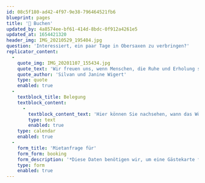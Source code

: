```yaml
---
id: 08c5f180-ad42-4f97-9e38-796464521fb6
blueprint: pages
title: '📆 Buchen'
updated_by: 4a8574ee-bf61-414d-8bdc-0f912a4261e5
updated_at: 1654421320
header_img: IMG_20210529_195404.jpg
question: 'Interessiert, ein paar Tage in Obersaxen zu verbringen?'
replicator_content:
  -
    quote_img: IMG_20201107_155434.jpg
    quote_text: 'Wir freuen uns, wenn Menschen, die Ruhe und Erholung suchen, unser Ferien-Wöhnigli ebenfalls nutzen können.'
    quote_author: 'Silvan und Janine Wigert'
    type: quote
    enabled: true
  -
    textblock_title: Belegung
    textblock_content:
      -
        textblock_content_text: 'Hier können Sie nachsehen, wann das Wönigli bereits besetzt ist und wann nicht.'
        type: text
        enabled: true
    type: calendar
    enabled: true
  -
    form_title: 'Mietanfrage für'
    form_form: booking
    form_description: '*Diese Daten benötigen wir, um eine Gästekarte für dich zu bestellen.'
    type: form
    enabled: true
---
```


